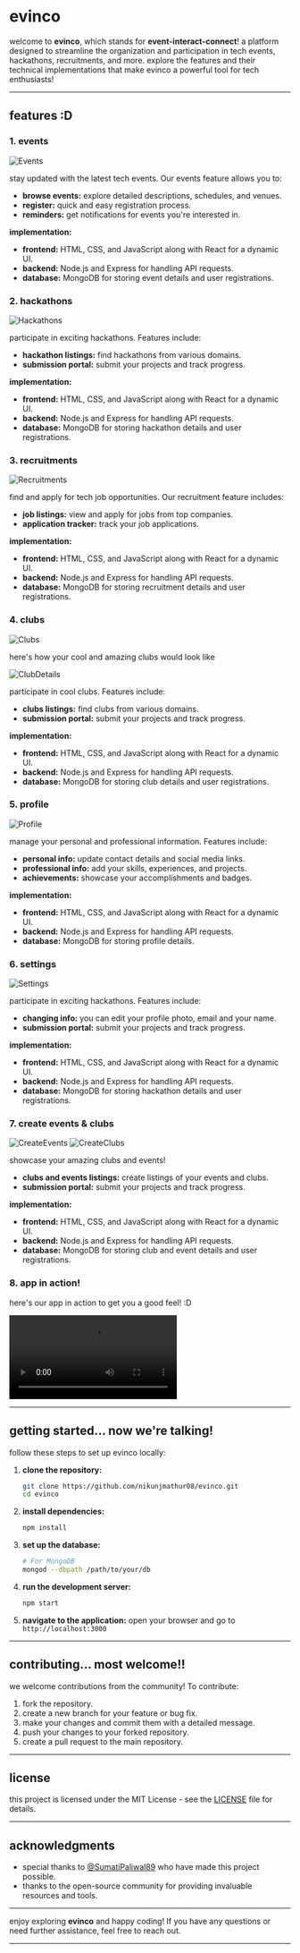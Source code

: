 # evinco

welcome to **evinco**, which stands for **event-interact-connect**! a platform designed to streamline the organization and participation in tech events, hackathons, recruitments, and more. explore the features and their technical implementations that make evinco a powerful tool for tech enthusiasts!

---

## features :D

### 1. events
![Events](event-frontend/src/assets/events.jpg)

stay updated with the latest tech events. Our events feature allows you to:
- **browse events:** explore detailed descriptions, schedules, and venues.
- **register:** quick and easy registration process.
- **reminders:** get notifications for events you're interested in.

**implementation:**
- **frontend:** HTML, CSS, and JavaScript along with React for a dynamic UI.
- **backend:** Node.js and Express for handling API requests.
- **database:** MongoDB for storing event details and user registrations.

### 2. hackathons
![Hackathons](event-frontend/src/assets/hackathons.jpg)

participate in exciting hackathons. Features include:
- **hackathon listings:** find hackathons from various domains.
- **submission portal:** submit your projects and track progress.

**implementation:**
- **frontend:** HTML, CSS, and JavaScript along with React for a dynamic UI.
- **backend:** Node.js and Express for handling API requests.
- **database:** MongoDB for storing hackathon details and user registrations.

### 3. recruitments
![Recruitments](event-frontend/src/assets/recruitments.jpg)

find and apply for tech job opportunities. Our recruitment feature includes:
- **job listings:** view and apply for jobs from top companies.
- **application tracker:** track your job applications.

**implementation:**
- **frontend:** HTML, CSS, and JavaScript along with React for a dynamic UI.
- **backend:** Node.js and Express for handling API requests.
- **database:** MongoDB for storing recruitment details and user registrations.

### 4. clubs
![Clubs](event-frontend/src/assets/clubs.jpg)

here's how your cool and amazing clubs would look like

![ClubDetails](event-frontend/src/assets/club_details.jpg)

participate in cool clubs. Features include:
- **clubs listings:** find clubs from various domains.
- **submission portal:** submit your projects and track progress.

**implementation:**
- **frontend:** HTML, CSS, and JavaScript along with React for a dynamic UI.
- **backend:** Node.js and Express for handling API requests.
- **database:** MongoDB for storing club details and user registrations.


### 5. profile
![Profile](event-frontend/src/assets/profile.jpg)

manage your personal and professional information. Features include:
- **personal info:** update contact details and social media links.
- **professional info:** add your skills, experiences, and projects.
- **achievements:** showcase your accomplishments and badges.

**implementation:**
- **frontend:** HTML, CSS, and JavaScript along with React for a dynamic UI.
- **backend:** Node.js and Express for handling API requests.
- **database:** MongoDB for storing profile details.

### 6. settings
![Settings](event-frontend/src/assets/settings.jpg)

participate in exciting hackathons. Features include:
- **changing info:** you can edit your profile photo, email and your name.
- **submission portal:** submit your projects and track progress.

**implementation:**
- **frontend:** HTML, CSS, and JavaScript along with React for a dynamic UI.
- **backend:** Node.js and Express for handling API requests.
- **database:** MongoDB for storing hackathon details and user registrations.


### 7. create events & clubs
![CreateEvents](event-frontend/src/assets/create_event.jpg)
![CreateClubs](event-frontend/src/assets/create_club.jpg)

showcase your amazing clubs and events!
- **clubs and events listings:** create listings of your events and clubs.
- **submission portal:** submit your projects and track progress.

**implementation:**
- **frontend:** HTML, CSS, and JavaScript along with React for a dynamic UI.
- **backend:** Node.js and Express for handling API requests.
- **database:** MongoDB for storing club and event details and user registrations.

### 8. app in action!
here's our app in action to get you a good feel! :D

![InAction](event-frontend/src/assets/evinco.mov)


---

## getting started... now we're talking!

follow these steps to set up evinco locally:

1. **clone the repository:**
   ```bash
   git clone https://github.com/nikunjmathur08/evinco.git
   cd evinco
   ```

2. **install dependencies:**
   ```bash
   npm install
   ```

3. **set up the database:**
   ```bash
   # For MongoDB
   mongod --dbpath /path/to/your/db
   ```

4. **run the development server:**
   ```bash
   npm start
   ```

5. **navigate to the application:**
   open your browser and go to `http://localhost:3000`

---

## contributing... most welcome!!

we welcome contributions from the community! To contribute:

1. fork the repository.
2. create a new branch for your feature or bug fix.
3. make your changes and commit them with a detailed message.
4. push your changes to your forked repository.
5. create a pull request to the main repository.

---

## license

this project is licensed under the MIT License - see the [LICENSE](LICENSE) file for details.

---

## acknowledgments

- special thanks to [@SumatiPaliwal89](https://github.com/SumatiPaliwal89) who have made this project possible.
- thanks to the open-source community for providing invaluable resources and tools.

---

enjoy exploring **evinco** and happy coding! If you have any questions or need further assistance, feel free to reach out.

---